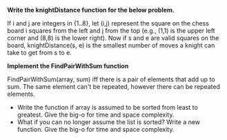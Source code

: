 **Write the knightDistance function for the below problem.**

If i and j are integers in {1..8}, let (i,j) represent the square on the chess board i squares from the left and j from the top (e.g., (1,1) is the upper left corner and (8,8) is the lower right). Now if s and e are valid squares on the board,  knightDistance(s, e) is the smallest number of moves a knight can take to get from s to e.

**Implement the FindPairWithSum function**

FindPairWithSum(array, sum) iff there is a pair of elements that add up to sum. The same element can't be repeated, however there can be repeated elements.

* Write the function if array is assumed to be sorted from least to greatest. Give the big-o for time and space complexity.
* What if you can no longer assume the list is sorted? Write a new function. Give the big-o for time and space complexity.

